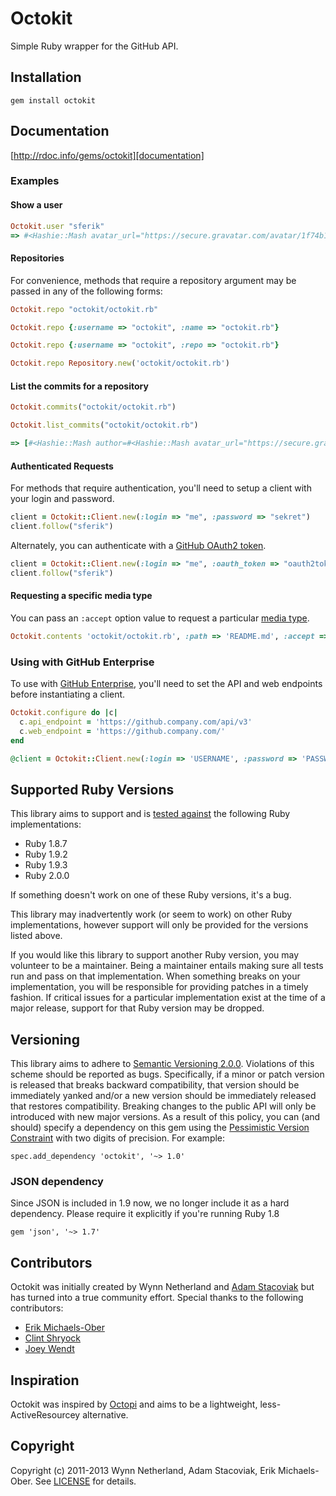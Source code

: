 # Octokit

Simple Ruby wrapper for the GitHub API.

## Installation

    gem install octokit

## Documentation

[http://rdoc.info/gems/octokit][documentation]

[documentation]: http://rdoc.info/gems/octokit

### Examples

#### Show a user

```ruby
Octokit.user "sferik"
=> #<Hashie::Mash avatar_url="https://secure.gravatar.com/avatar/1f74b13f1e5c6c69cb5d7fbaabb1e2cb?d=https://a248.e.akamai.net/assets.github.com%2Fimages%2Fgravatars%2Fgravatar-user-420.png" bio="" blog="http://twitter.com/sferik" company="" created_at="2008-05-14T20:36:12Z" email="sferik@gmail.com" events_url="https://api.github.com/users/sferik/events{/privacy}" followers=662 followers_url="https://api.github.com/users/sferik/followers" following=102 following_url="https://api.github.com/users/sferik/following{/other_user}" gists_url="https://api.github.com/users/sferik/gists{/gist_id}" gravatar_id="1f74b13f1e5c6c69cb5d7fbaabb1e2cb" hireable=false html_url="https://github.com/sferik" id=10308 location="San Francisco, CA" login="sferik" name="Erik Michaels-Ober" organizations_url="https://api.github.com/users/sferik/orgs" public_gists=59 public_repos=83 received_events_url="https://api.github.com/users/sferik/received_events" repos_url="https://api.github.com/users/sferik/repos" starred_url="https://api.github.com/users/sferik/starred{/owner}{/repo}" subscriptions_url="https://api.github.com/users/sferik/subscriptions" type="User" updated_at="2013-05-31T16:01:08Z" url="https://api.github.com/users/sferik">
```

#### Repositories

For convenience, methods that require a repository argument may be passed in
any of the following forms:

```ruby
Octokit.repo "octokit/octokit.rb"

Octokit.repo {:username => "octokit", :name => "octokit.rb"}

Octokit.repo {:username => "octokit", :repo => "octokit.rb"}

Octokit.repo Repository.new('octokit/octokit.rb')
```

#### List the commits for a repository

```ruby
Octokit.commits("octokit/octokit.rb")

Octokit.list_commits("octokit/octokit.rb")

=> [#<Hashie::Mash author=#<Hashie::Mash avatar_url="https://secure.gravatar.com/avatar/7e19cd5486b5d6dc1ef90e671ba52ae0?d=https://a248.e.akamai.net/assets.github.com%2Fimages%2Fgravatars%2Fgravatar-user-420.png" gravatar_id="7e19cd5486b5d6dc1ef90e671ba52ae0" id=865 login="pengwynn" url="https://api.github.com/users/pengwynn"> commit=#<Hashie::Mash author=#<Hashie::Mash date="2012-10-31T15:17:51Z" email="wynn@github.com" name="Wynn Netherland"> comment_count=0 committer=#<Hashie::Mash date="2012-10-31T15:17:51Z" email="wynn@github.com" name="Wynn Netherland"> message="Fix bug with archive_link for private repo" tree=#<Hashie::Mash sha="49bf2a476aa819f29b0fc1a8805f7567f010006d" url="https://api.github.com/repos/octokit/octokit.rb/git/trees/49bf2a476aa819f29b0fc1a8805f7567f010006d"> url="https://api.github.com/repos/octokit/octokit.rb/git/commits/8db3df37fad3a021eb8036b007c718149836cb32"> committer=#<Hashie::Mash avatar_url="https://secure.gravatar.com/avatar/7e19cd5486b5d6dc1ef90e671ba52ae0?d=https://a248.e.akamai.net/assets.github.com%2Fimages%2Fgravatars%2Fgravatar-user-420.png" gravatar_id="7e19cd5486b5d6dc1ef90e671ba52ae0" id=865 login="pengwynn" url="https://api.github.com/users/pengwynn"> parents=[#<Hashie::Mash sha="7a67f4b47791cb77de33e491df87cef06012c79f" url="https://api.github.com/repos/octokit/octokit.rb/commits/7a67f4b47791cb77de33e491df87cef06012c79f">] sha="8db3df37fad3a021eb8036b007c718149836cb32" url="https://api.github.com/repos/octokit/octokit.rb/commits/8db3df37fad3a021eb8036b007c718149836cb32">, ... , ...]
```

#### Authenticated Requests
For methods that require authentication, you'll need to setup a client with
your login and password.

```ruby
client = Octokit::Client.new(:login => "me", :password => "sekret")
client.follow("sferik")
```

Alternately, you can authenticate with a [GitHub OAuth2 token][oauth].

[oauth]: http://developer.github.com/v3/oauth

```ruby
client = Octokit::Client.new(:login => "me", :oauth_token => "oauth2token")
client.follow("sferik")
```

#### Requesting a specific media type

You can pass an `:accept` option value to request a particular [media
type][media-types].

[media-types]: http://developer.github.com/v3/media/

```ruby
Octokit.contents 'octokit/octokit.rb', :path => 'README.md', :accept => 'application/vnd.github.html'
```

### Using with GitHub Enterprise

To use with [GitHub Enterprise](https://enterprise.github.com/), you'll need to
set the API and web endpoints before instantiating a client.

```ruby
Octokit.configure do |c|
  c.api_endpoint = 'https://github.company.com/api/v3'
  c.web_endpoint = 'https://github.company.com/'
end

@client = Octokit::Client.new(:login => 'USERNAME', :password => 'PASSWORD')
```

## Supported Ruby Versions

This library aims to support and is [tested against][travis] the following Ruby
implementations:

* Ruby 1.8.7
* Ruby 1.9.2
* Ruby 1.9.3
* Ruby 2.0.0

If something doesn't work on one of these Ruby versions, it's a bug.

This library may inadvertently work (or seem to work) on other Ruby
implementations, however support will only be provided for the versions listed
above.

If you would like this library to support another Ruby version, you may
volunteer to be a maintainer. Being a maintainer entails making sure all tests
run and pass on that implementation. When something breaks on your
implementation, you will be responsible for providing patches in a timely
fashion. If critical issues for a particular implementation exist at the time
of a major release, support for that Ruby version may be dropped.

[travis]: https://travis-ci.org/octokit/octokit.rb

## Versioning

This library aims to adhere to [Semantic Versioning 2.0.0][semver]. Violations
of this scheme should be reported as bugs. Specifically, if a minor or patch
version is released that breaks backward compatibility, that version should be
immediately yanked and/or a new version should be immediately released that
restores compatibility. Breaking changes to the public API will only be
introduced with new major versions. As a result of this policy, you can (and
should) specify a dependency on this gem using the [Pessimistic Version
Constraint][pvc] with two digits of precision. For example:

    spec.add_dependency 'octokit', '~> 1.0'

[semver]: http://semver.org/
[pvc]: http://docs.rubygems.org/read/chapter/16#page74

### JSON dependency

Since JSON is included in 1.9 now, we no longer include it as a hard
dependency. Please require it explicitly if you're running Ruby 1.8

    gem 'json', '~> 1.7'

## Contributors

Octokit was initially created by Wynn Netherland and [Adam
Stacoviak](http://twitter.com/adamstac) but has
turned into a true community effort. Special thanks to the following
contributors:

* [Erik Michaels-Ober](http://github.com/sferik)
* [Clint Shryock](http://github.com/ctshryock)
* [Joey Wendt](http://github.com/joeyw)


## Inspiration

Octokit was inspired by [Octopi][] and aims to be a lightweight,
less-ActiveResourcey alternative.

[octopi]: https://github.com/fcoury/octopi

## Copyright

Copyright (c) 2011-2013 Wynn Netherland, Adam Stacoviak, Erik Michaels-Ober.
See [LICENSE][] for details.

[license]: LICENSE.md
